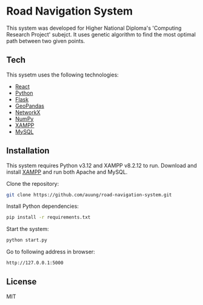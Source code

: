 # Road Navigation System

This system was developed for Higher National Diploma's 'Computing Research Project' subejct.
It uses genetic algorithm to find the most optimal path between two given points.

## Tech

This sysetm uses the following technologies:
- [React](https://react.dev)
- [Python](https://www.python.org/)
- [Flask](https://flask.palletsprojects.com)
- [GeoPandas](https://geopandas.org)
- [NetworkX](https://networkx.org/)
- [NumPy](https://numpy.org/)
- [XAMPP](https://www.apachefriends.org/)
- [MySQL](https://www.mysql.com/)

## Installation

This system requires Python v3.12 and XAMPP v8.2.12 to run.
Download and install [XAMPP](https://www.apachefriends.org/) and run both Apache and MySQL.

Clone the repository:
```sh
git clone https://github.com/auung/road-navigation-system.git
```

Install Python dependencies:
```sh
pip install -r requirements.txt
```


Start the system:
```sh
python start.py
```

Go to following address in browser:
```sh
http://127.0.0.1:5000
```

## License

MIT
